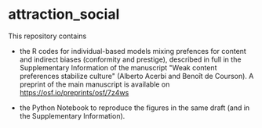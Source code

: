 # attraction_social

This repository contains 

- the R codes for individual-based models mixing prefences for content and indirect biases (conformity and prestige), described in full in the Supplementary Information of the manuscript "Weak content preferences stabilize culture" (Alberto Acerbi and Benoît de Courson). A preprint of the main manuscript is available on https://osf.io/preprints/osf/7z4ws

- the Python Notebook to reproduce the figures in the same draft (and in the Supplementary Information).


